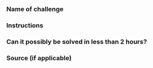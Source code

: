 ### Name of challenge
<name-goes-here>

### Instructions
<instructions-go-here>

### Can it possibly be solved in less than 2 hours?
<yes-or-no>

### Source (if applicable)
<website-you-found-challenge-from>
